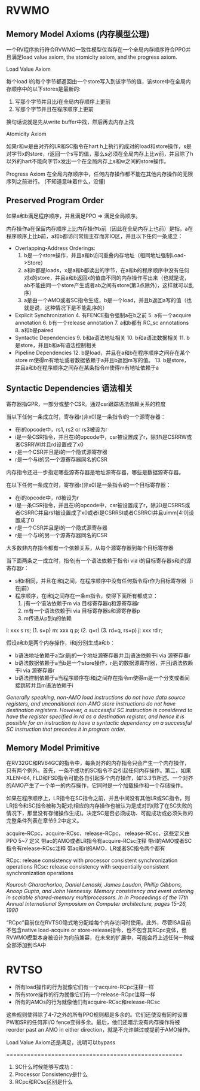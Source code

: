 # RVWMO

## Memory Model Axioms (内存模型公理)

一个RV程序执行符合RVWMO一致性模型仅当存在一个全局内存顺序符合PPO并且满足load value axiom, the atomicity axiom, and the progress axiom.

Load Value Axiom

每个load i的每个字节都返回由一个store写入到该字节的值，该store中在全局内存顺序中的以下stores是最新的:

1. 写那个字节并且比i在全局内存顺序上更前
2. 写那个字节并且在程序顺序上更前

换句话说就是先从write buffer中找，然后再去内存上找

Atomicity Axiom

如果r和w是由对齐的LR和SC指令在hart h上执行的成对的load和store操作，s是对字节x的store，r返回一个s写的值，那么s必须在全局内存上比w前，并且除了h以外的hart不能向字节x发出一个在全局内存上s和w之间的store操作。

Progress Axiom
在全局内存顺序中，任何内存操作都不能在其他内存操作的无限序列之前进行。
(不知道意味着什么，没懂)

## Preserved Program Order

如果a和b满足程序顺序，并且满足PPO => 满足全局顺序。

内存操作a在保留内存顺序上比内存操作b前（因此在全局内存上也前）是指，a在程序顺序上比b前，a和b都访问常规主存而非IO区，并且以下任何一条成立：

* Overlapping-Address Orderings:
    1. b是一个store操作，并且a和b访问重叠内存地址（相同地址强制Load->Store）
    2. a和b都是loads，x是a和b都读出的字节，在a和b的程序顺序中没有任何对x的store，并且a和b返回x的值由不同的内存操作写出来（也就是说，ab不能由同一个store产生或者ab之间有store(第3点除外)，这样就可以乱序）
    3. a是由一个AMO或者SC指令生成，b是一个load，并且b返回a写的值（也就是说，这种情况下是不能乱序的）
* Explicit Synchronization
    4. 有FENCE指令强制a在b之前
    5. a有一个acquire annotation
    6. b有一个release annotation
    7. a和b都有 RC_sc annotations
    8. a和b是paired
* Syntactic Dependencies
    9. b和a语法地址相关
    10. b和a语法数据相关
    11. b是store，并且b和a有语法控制相关
* Pipeline Dependencies
    12. b是load，并且在a和b在程序顺序之间存在某个store m使得m有地址或者数据依赖于a并且b返回m写的值。
    13. b是store，并且a和b在程序顺序之间存在某条指令m使得m有地址依赖于a

## Syntactic Dependencies 语法相关

寄存器指GPR，一部分或整个CSR。通过csr跟踪语法依赖关系的粒度

当以下任何一条成立时，寄存器r(非x0)是一条指令i的一个源寄存器：

* 在i的opcode中，rs1, rs2 or rs3被设为r
* i是一条CSR指令，并且在i的opcode中，csr被设置成了r，除非i是CSRRW或者CSRRWI并且rd设置成了x0
* r是一个CSR并且是i的一个隐式源寄存器
* r是一个与i的另一个源寄存器同名的CSR

内存指令还进一步指定哪些源寄存器是地址源寄存器，哪些是数据源寄存器。

在以下任何一条成立时，寄存器r(非x0)是一条指令i的一个目标寄存器：

* 在i的opcode中，rd被设为r
* i是一条CSR指令，并且在i的opcode中，csr被设置成了r，除非i是CSRRS或者CSRRC并且rs1被设置成了x0或者i是CSRRSI或者CSRRCI并且uimm[4:0]设置成了0
* r是一个CSR并且是i的一个隐式源寄存器
* r是一个与i的另一个源寄存器同名的CSR

大多数非内存指令都有一个依赖关系，从每个源寄存器到每个目标寄存器

当下面两条之一成立时，指令j有一个语法依赖于指令i via i的目标寄存器s和j的源寄存器r：

* s和r相同，并且在i和j之间，在程序顺序中没有任何指令将r作为目标寄存器（i在j前）
* 程序顺序，在i和j之间存在一条m指令，使得下面所有都成立：
    1. j有一个语法依赖于m via 目标寄存器q和源寄存器r
    2. m有一个语法依赖于i via 目标寄存器s和源寄存器p
    3. m传递从p到q的依赖

i: xxx s rs; (1. s=p) 
m: xxx q p; (2. q=r) (3. rd=q, rs=p)
j: xxx rd r;

假设a和b是两个内存操作，i和j分别生成a和b：

* b语法地址依赖于a当r是j的一个地址源寄存器并且j语法依赖于i via 源寄存器r
* b语法数据依赖于a当b是一个store操作，r是j的数据源寄存器，并且j语法依赖于i via 源寄存器r
* b语法控制依赖于a当程序顺序在i和j之间存在指令m使得m是一个分支或者间接跳转并且m语法依赖于i

*Generally speaking, non-AMO load instructions do not have data source registers, and unconditional non-AMO store instructions do not have destination registers. However, a successful SC instruction is considered to have the register specified in rd as a destination register, and hence it is possible for an instruction to have a syntactic dependency on a successful SC instruction that precedes it in program order.*

## Memory Model Primitive

在RV32GC和RV64GC的指令中，每条对齐的内存指令只会产生一个内存操作，只有两个例外。首先，一条不成功的SC指令不会引起任何内存操作。第二，如果XLEN<64, FLD和FSD指令可能各自引起多个内存操作，如13.3节所述。一个对齐的AMO产生了一个单一的内存操作，它同时是一个加载操作和一个存储操作。

如果在程序顺序上，LR指令在SC指令之前，并且中间没有其他LR或SC指令，则LR指令和SC指令被称为配对;相应的内存操作也被认为是成对的(除了在SC失败的情况下，那里没有存储操作生成)。决定SC是否必须成功、可能成功或必须失败的完整条件列表在章节9.2中定义。

acquire-RCpc，acquire-RCsc，release-RCpc， release-RCsc，这些定义由PPO 5~7 定义
带ac的AMO或者LR指令有acquire-RCsc注释
带rl的AMO或者SC指令有release-RCsc注释
带aq和rl的AMO，LR或者SC指令两个都有

RCpc: release consistency with processor consistent synchronization operations
RCsc: release consistency with sequentially consistent synchronization operations 

*Kourosh Gharachorloo, Daniel Lenoski, James Laudon, Phillip Gibbons, Anoop Gupta, and John Hennessy. Memory consistency and event ordering in scalable shared-memory multiprocessors. In In Proceedings of the 17th Annual International Symposium on Computer architecture, pages 15–26, 1990*

“RCpc”目前仅在RVTSO隐式地分配给每个内存访问时使用。此外，尽管ISA目前不包含native load-acquire or store-release指令，也不包含其RCpc变体，但RVWMO模型本身被设计为向前兼容，在未来的扩展中，可能会将上述任何一种或全部添加到ISA中

# RVTSO

* 所有load操作的行为就像它们有一个acquire-RCpc注释一样
* 所有store操作的行为就像它们有一个release-RCpc注释一样
* 所有的AMOs的行为就像他们有acquire-RCsc和release-RCsc

这些规则使得除了4-7之外的所有PPO规则都是多余的。它们还使没有同时设置PW和SR的任何非i/O fence变得多余。最后，他们还暗示没有内存操作将被reorder past an AMO in either direction，就是不允许越过或提前于AMO操作。

Load Value Axiom还是满足，说明可以bypass


===================================================

1. SC什么时候能够写成功：
2. Processor Consistency是什么
3. RCpc和RCsc区别是什么

